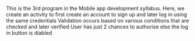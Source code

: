 This is the 3rd program in the Mobile app development syllabus. 
Here, we create an activity to first create an account to sign up and later log in using the same credentials
Validation occurs based on various conditions that are checked and later verified
User has just 2 chances to authorise else the log in button is diabled
